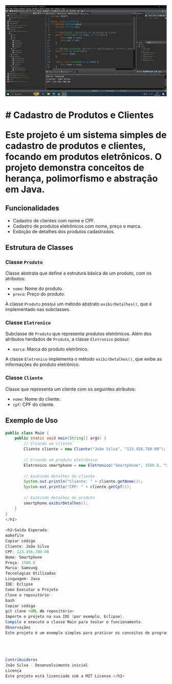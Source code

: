 <img src="Foto2.PNG" alt="Imagem">
<h1># Cadastro de Produtos e Clientes

Este projeto é um sistema simples de cadastro de produtos e clientes, focando em produtos eletrônicos. O projeto demonstra conceitos de **herança**, **polimorfismo** e **abstração** em Java.

## Funcionalidades

- Cadastro de clientes com nome e CPF.
- Cadastro de produtos eletrônicos com nome, preço e marca.
- Exibição de detalhes dos produtos cadastrados.

## Estrutura de Classes

### Classe `Produto`
Classe abstrata que define a estrutura básica de um produto, com os atributos:
- `nome`: Nome do produto.
- `preco`: Preço do produto.

A classe `Produto` possui um método abstrato `exibirDetalhes()`, que é implementado nas subclasses.

### Classe `Eletronico`
Subclasse de `Produto` que representa produtos eletrônicos. Além dos atributos herdados de `Produto`, a classe `Eletronico` possui:
- `marca`: Marca do produto eletrônico.

A classe `Eletronico` implementa o método `exibirDetalhes()`, que exibe as informações do produto eletrônico.

### Classe `Cliente`
Classe que representa um cliente com os seguintes atributos:
- `nome`: Nome do cliente.
- `cpf`: CPF do cliente.

## Exemplo de Uso

```java
public class Main {
    public static void main(String[] args) {
        // Criando um cliente
        Cliente cliente = new Cliente("João Silva", "123.456.789-00");

        // Criando um produto eletrônico
        Eletronico smartphone = new Eletronico("Smartphone", 1500.0, "Samsung");

        // Exibindo detalhes do cliente
        System.out.println("Cliente: " + cliente.getNome());
        System.out.println("CPF: " + cliente.getCpf());

        // Exibindo detalhes do produto
        smartphone.exibirDetalhes();
    }
}
</h1>  

<h2>Saída Esperada:
makefile
Copiar código
Cliente: João Silva
CPF: 123.456.789-00
Nome: Smartphone
Preço: 1500.0
Marca: Samsung
Tecnologias Utilizadas
Linguagem: Java
IDE: Eclipse
Como Executar o Projeto
Clone o repositório:
bash
Copiar código
git clone <URL do repositório>
Importe o projeto na sua IDE (por exemplo, Eclipse).
Compile e execute a classe Main para testar o funcionamento.
Observações
Este projeto é um exemplo simples para praticar os conceitos de programação orientada a objetos. Para mais informações ou sugestões, entre em contato.




Contribuidores
João Silva - Desenvolvimento inicial
Licença
Este projeto está licenciado sob a MIT License.</h2>









